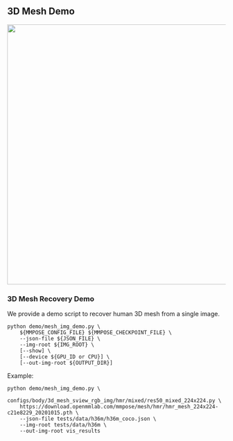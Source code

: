## 3D Mesh Demo

<img src="https://user-images.githubusercontent.com/28900607/124615414-d33fa380-dea7-11eb-9ec4-a01d0931e028.gif" width="600px" alt><br>

### 3D Mesh Recovery Demo


We provide a demo script to recover human 3D mesh from a single image.

```shell
python demo/mesh_img_demo.py \
    ${MMPOSE_CONFIG_FILE} ${MMPOSE_CHECKPOINT_FILE} \
    --json-file ${JSON_FILE} \
    --img-root ${IMG_ROOT} \
    [--show] \
    [--device ${GPU_ID or CPU}] \
    [--out-img-root ${OUTPUT_DIR}]
```

Example:

```shell
python demo/mesh_img_demo.py \
    configs/body/3d_mesh_sview_rgb_img/hmr/mixed/res50_mixed_224x224.py \
    https://download.openmmlab.com/mmpose/mesh/hmr/hmr_mesh_224x224-c21e8229_20201015.pth \
    --json-file tests/data/h36m/h36m_coco.json \
    --img-root tests/data/h36m \
    --out-img-root vis_results
```
